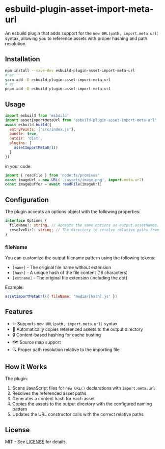 # esbuild-plugin-asset-import-meta-url

An esbuild plugin that adds support for the `new URL(path, import.meta.url)` syntax, allowing you to reference assets with proper hashing and path resolution.

## Installation

```bash
npm install --save-dev esbuild-plugin-asset-import-meta-url
# or
yarn add -D esbuild-plugin-asset-import-meta-url
# or
pnpm add -D esbuild-plugin-asset-import-meta-url
```

## Usage

```js
import esbuild from 'esbuild'
import assetImportMetaUrl from 'esbuild-plugin-asset-import-meta-url'
await esbuild.build({
  entryPoints: ['src/index.js'],
  bundle: true,
  outdir: 'dist',
  plugins: [
    assetImportMetaUrl()
  ]
})
```
in your code:

```js
import { readFile } from 'node:fs/promises'
const imageUrl = new URL('./assets/image.png', import.meta.url)
const imageBuffer = await readFile(imageUrl)
```


## Configuration

The plugin accepts an options object with the following properties:

```ts
interface Options {
  fileName?: string; // Accepts the same options as output.assetNames. Default: "[name]-[hash]"
  resolveDir?: string; // The directory to resolve relative paths from. Should be where your javascript files are outputted to. Defaults to the output directory.
}
```

### fileName

You can customize the output filename pattern using the following tokens:

- `[name]` - The original file name without extension
- `[hash]` - A unique hash of the file content (16 characters)
- `[extname]` - The original file extension (including the dot)

Example:

```js
assetImportMetaUrl({ fileName: 'media/[hash].js' })
```


## Features

- ✨ Supports `new URL(path, import.meta.url)` syntax
- 🔄 Automatically copies referenced assets to the output directory
- 🔒 Content-based hashing for cache busting
- 🗺 Source map support
- 🔍 Proper path resolution relative to the importing file

## How it Works

The plugin:

1. Scans JavaScript files for `new URL()` declarations with `import.meta.url`
2. Resolves the referenced asset paths
3. Generates a content hash for each asset
4. Copies the assets to the output directory with the configured naming pattern
5. Updates the URL constructor calls with the correct relative paths

## License

MIT - See [LICENSE](LICENSE) for details.
